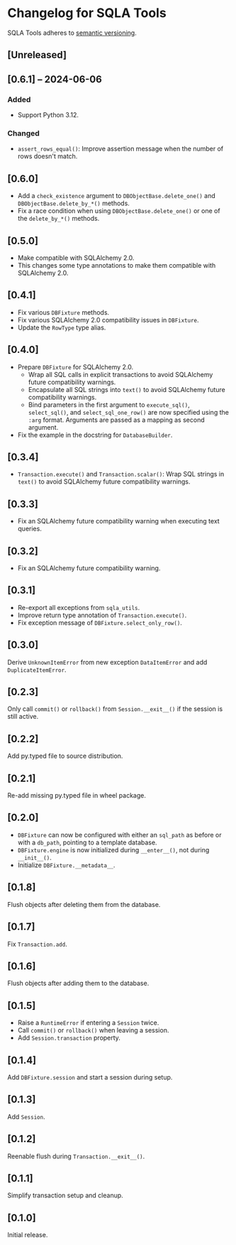 # Changelog for SQLA Tools

SQLA Tools adheres to [semantic versioning](https://semver.org/).

## [Unreleased]

## [0.6.1] – 2024-06-06

### Added

- Support Python 3.12.

### Changed

- `assert_rows_equal()`: Improve assertion message when the number of rows
  doesn't match.

## [0.6.0]

- Add a `check_existence` argument to `DBObjectBase.delete_one()` and
  `DBObjectBase.delete_by_*()` methods.
- Fix a race condition when using `DBObjectBase.delete_one()` or one of the
  `delete_by_*()` methods.

## [0.5.0]

- Make compatible with SQLAlchemy 2.0.
- This changes some type annotations to make them compatible with
  SQLAlchemy 2.0.

## [0.4.1]

- Fix various `DBFixture` methods.
- Fix various SQLAlchemy 2.0 compatibility issues in `DBFixture`.
- Update the `RowType` type alias.

## [0.4.0]

- Prepare `DBFixture` for SQLAlchemy 2.0.
    - Wrap all SQL calls in explicit transactions to avoid
      SQLAlchemy future compatibility warnings.
    - Encapsulate all SQL strings into `text()` to avoid
      SQLAlchemy future compatibility warnings.
    - Bind parameters in the first argument to `execute_sql()`,
      `select_sql()`, and `select_sql_one_row()` are now specified using
      the `:arg` format. Arguments are passed as a mapping as second
      argument.
- Fix the example in the docstring for `DatabaseBuilder`.

## [0.3.4]

- `Transaction.execute()` and `Transaction.scalar()`: Wrap SQL strings in
  `text()` to avoid SQLAlchemy future compatibility warnings.

## [0.3.3]

- Fix an SQLAlchemy future compatibility warning when executing text queries.

## [0.3.2]

- Fix an SQLAlchemy future compatibility warning.

## [0.3.1]

- Re-export all exceptions from `sqla_utils`.
- Improve return type annotation of `Transaction.execute()`.
- Fix exception message of `DBFixture.select_only_row()`.

## [0.3.0]

Derive `UnknownItemError` from new exception `DataItemError` and add
`DuplicateItemError`.

## [0.2.3]

Only call `commit()` or `rollback()` from `Session.__exit__()`
if the session is still active.

## [0.2.2]

Add py.typed file to source distribution.

## [0.2.1]

Re-add missing py.typed file in wheel package.

## [0.2.0]

- `DBFixture` can now be configured with either an `sql_path` as
  before or with a `db_path`, pointing to a template database.
- `DBFixture.engine` is now initialized during `__enter__()`, not
  during `__init__()`.
- Initialize `DBFixture.__metadata__`.

## [0.1.8]

Flush objects after deleting them from the database.

## [0.1.7]

Fix `Transaction.add`.

## [0.1.6]

Flush objects after adding them to the database.

## [0.1.5]

- Raise a `RuntimeError` if entering a `Session` twice.
- Call `commit()` or `rollback()` when leaving a session.
- Add `Session.transaction` property.

## [0.1.4]

Add `DBFixture.session` and start a session during setup.

## [0.1.3]

Add `Session`.

## [0.1.2]

Reenable flush during `Transaction.__exit__()`.

## [0.1.1]

Simplify transaction setup and cleanup.

## [0.1.0]

Initial release.
